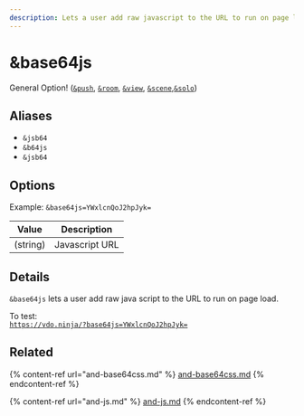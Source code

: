 ```yaml
---
description: Lets a user add raw javascript to the URL to run on page load
---
```


# \&base64js

General Option! ([`&push`](../../source-settings/push.md), [`&room`](../../general-settings/room.md), [`&view`](../view-parameters/view.md), [`&scene`](../view-parameters/scene.md),[`&solo`](../mixer-scene-parameters/and-solo.md))

## Aliases

* `&jsb64`
* `&b64js`
* `&jsb64`

## Options

Example: `&base64js=YWxlcnQoJ2hpJyk=`

| Value    | Description    |
| -------- | -------------- |
| (string) | Javascript URL |

## Details

`&base64js` lets a user add raw java script to the URL to run on page load.

To test:\
[`https://vdo.ninja/?base64js=YWxlcnQoJ2hpJyk=`](https://vdo.ninja/?base64js=YWxlcnQoJ2hpJyk=)

## Related

{% content-ref url="and-base64css.md" %}
[and-base64css.md](and-base64css.md)
{% endcontent-ref %}

{% content-ref url="and-js.md" %}
[and-js.md](and-js.md)
{% endcontent-ref %}

